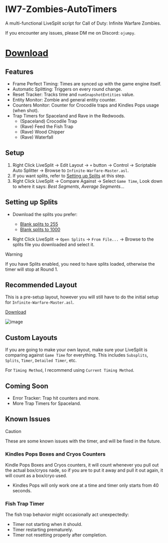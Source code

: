 # IW7-Zombies-AutoTimers
A multi-functional LiveSplit script for Call of Duty: Infinite Warfare Zombies.

If you encounter any issues, please DM me on Discord: `ojumpy`.

# [Download](https://github.com/oJumpy/IW7-Zombies-AutoTimers/releases/download/v1.3/Infinite-Warfare-Master.v1-3.asl)

## Features
- Frame Perfect Timing: Times are synced up with the game engine itself.
- Automatic Splitting: Triggers on every round change.
- Reset Tracker: Tracks time and `numSnapshotEntities` value.
- Entity Monitor: Zombie and general entity counter.
- Counters Monitor: Counter for Crocodile traps and Kindles Pops usage (when shot).
- Trap Timers for Spaceland and Rave in the Redwoods.
  - (Spaceland) Crocodile Trap
  - (Rave) Feed the Fish Trap
  - (Rave) Wood Chipper
  - (Rave) Waterfall

## Setup
1. Right Click LiveSplit → Edit Layout → `+` button → Control → Scriptable Auto Splitter → Browse to `Infinite-Warfare-Master.asl`.
1. If you want splits, refer to [Setting up Splits](#setting-up-splits) at this step.
1. Right Click LiveSplit → Compare Against → Select `Game Time`, Look down to where it says: *Best Segments*, *Average Segments*...

## Setting up Splits
- Download the splits you prefer:
  - [Blank splits to 255](https://github.com/oJumpy/IW7-Zombies-AutoTimers/releases/download/v1/Blank.to.255.lss)
  - [Blank splits to 1000](https://github.com/oJumpy/IW7-Zombies-AutoTimers/releases/download/v1/Blank.to.1000.lss)

- Right Click LiveSplit → `Open Splits` → `From File...` → Browse to the splits file you downloaded and select it.

> [!WARNING]
> If you have Splits enabled, you need to have splits loaded, otherwise the timer will stop at Round 1.

## Recommended Layout
This is a pre-setup layout, however you will still have to do the initial setup for `Infinite-Warfare-Master.asl`.

[Download](https://github.com/oJumpy/IW7-Zombies-AutoTimers/releases/download/v1/recommended_layout.lsl)

![image](https://github.com/user-attachments/assets/cdcbb567-bedb-4934-91ca-aea3e351e947)

## Custom Layouts
If you are going to make your own layout, make sure your LiveSplit is comparing against `Game Time` for everything. This includes `Subsplits`, `Splits`, `Timer`, `Detailed Timer`, etc.

For `Timing Method`, I recommend using `Current Timing Method`.

## Coming Soon
- Error Tracker: Trap hit counters and more.
- More Trap Timers for Spaceland.

## Known Issues
> [!CAUTION]
> These are some known issues with the timer, and will be fixed in the future.

### Kindles Pops Boxes and Cryos Counters 
Kindle Pops Boxes and Cryos counters, it will count whenever you pull out the actual box/cryos nade, so if you are to put it away and pull it out again, it will count as a box/cryo used.
- Kindles Pops will only work one at a time and timer only starts from 40 seconds.

### Fish Trap Timer
The fish trap behavior might occasionally act unexpectedly:
- Timer not starting when it should.
- Timer restarting prematurely.
- Timer not resetting properly after completion.
